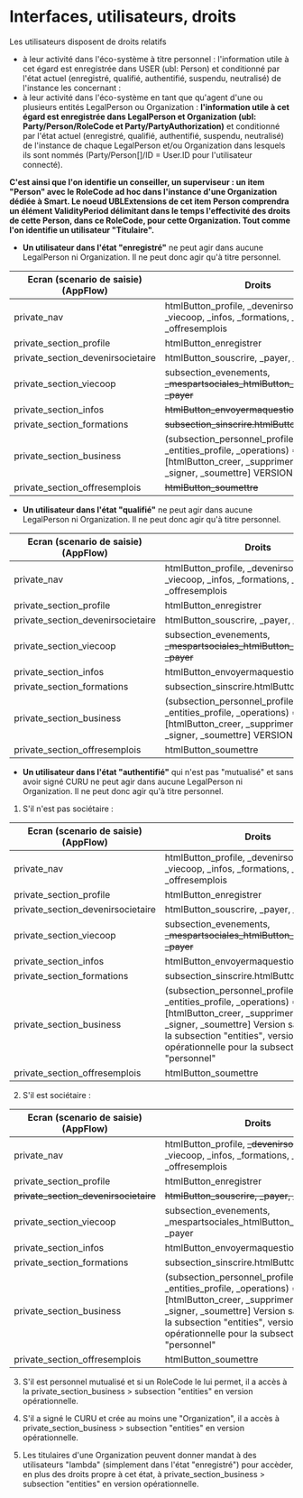 # Interfaces, utilisateurs, droits

Les utilisateurs disposent de droits relatifs
* à leur activité dans l'éco-système à titre personnel : l'information utile à cet égard est enregistrée dans  USER (ubl: Person) et conditionné par l'état actuel (enregistré, qualifié, authentifié, suspendu, neutralisé) de l'instance les concernant :
* à leur activité dans l'éco-système en tant que qu'agent d'une ou plusieurs entités LegalPerson ou Organization : **l'information utile à cet égard est enregistrée dans  LegalPerson et Organization (ubl: Party/Person/RoleCode et Party/PartyAuthorization)** et conditionné par l'état actuel (enregistré, qualifié, authentifié, suspendu, neutralisé) de l'instance de chaque LegalPerson et/ou Organization dans lesquels ils sont nommés (Party/Person[]/ID = User.ID pour l'utilisateur connecté).

**C'est ainsi que l'on identifie un conseiller, un superviseur : un item "Person" avec le RoleCode ad hoc dans l'instance d'une Organization dédiée à Smart. Le noeud UBLExtensions de cet item Person comprendra un élément ValidityPeriod délimitant dans le temps l'effectivité des droits de cette Person, dans ce RoleCode, pour cette Organization. Tout comme l'on identifie un utilisateur "Titulaire".**

* **Un utilisateur dans l'état "enregistré"** ne peut agir dans aucune LegalPerson ni Organization. Il ne peut donc agir qu'à titre personnel.

| Ecran (scenario de saisie)(AppFlow) | Droits |
|-|-|
| private_nav | htmlButton_profile, _devenirsocietaire, _viecoop, _infos, _formations, _business, _offresemplois |
| private_section_profile | htmlButton_enregistrer |
| private_section_devenirsocietaire | htmlButton_souscrire, _payer, _signer |
| private_section_viecoop | subsection_evenements, ~~_mespartsociales_htmlButton_souscrire, _payer~~ |
| private_section_infos | ~~htmlButton_envoyermaquestion~~ | 
| private_section_formations | ~~subsection_sinscrire.htmlButton_enregistrer~~ |
| private_section_business | (subsection_personnel_profile, _operations, _entities_profile, _operations) => [htmlButton_creer, _supprimer, _modifier, _signer, _soumettre] VERSION SANDBOX| 
| private_section_offresemplois | ~~htmlButton_soumettre~~ |

* **Un utilisateur dans l'état "qualifié"** ne peut agir dans aucune LegalPerson ni Organization. Il ne peut donc agir qu'à titre personnel.

| Ecran (scenario de saisie)(AppFlow) | Droits |
|-|-|
| private_nav | htmlButton_profile, _devenirsocietaire, _viecoop, _infos, _formations, _business, _offresemplois |
| private_section_profile | htmlButton_enregistrer |
| private_section_devenirsocietaire | htmlButton_souscrire, _payer, _signer |
| private_section_viecoop | subsection_evenements, ~~_mespartsociales_htmlButton_souscrire, _payer~~ |
| private_section_infos | htmlButton_envoyermaquestion | 
| private_section_formations | subsection_sinscrire.htmlButton_enregistrer |
| private_section_business | (subsection_personnel_profile, _operations, _entities_profile, _operations) => [htmlButton_creer, _supprimer, _modifier, _signer, _soumettre] VERSION SANDBOX| 
| private_section_offresemplois | htmlButton_soumettre |

* **Un utilisateur dans l'état "authentifié"** qui n'est pas "mutualisé" et sans avoir signé CURU ne peut agir dans aucune LegalPerson ni Organization. Il ne peut donc agir qu'à titre personnel.
    
1. S'il n'est pas sociétaire :  
  
| Ecran (scenario de saisie)(AppFlow) | Droits |
|-|-|
| private_nav | htmlButton_profile, _devenirsocietaire, _viecoop, _infos, _formations, _business, _offresemplois |
| private_section_profile | htmlButton_enregistrer |
| private_section_devenirsocietaire | htmlButton_souscrire, _payer, _signer |
| private_section_viecoop | subsection_evenements, ~~_mespartsociales_htmlButton_souscrire, _payer~~ |
| private_section_infos | htmlButton_envoyermaquestion | 
| private_section_formations | subsection_sinscrire.htmlButton_enregistrer |
| private_section_business | (subsection_personnel_profile, _operations, _entities_profile, _operations) => [htmlButton_creer, _supprimer, _modifier, _signer, _soumettre] Version sandbox pour la subsection "entities", version opérationnelle pour la subsection "personnel"| 
| private_section_offresemplois | htmlButton_soumettre |

2.  S'il est sociétaire :

| Ecran (scenario de saisie)(AppFlow) | Droits |
|-|-|
| private_nav | htmlButton_profile, ~~_devenirsocietaire~~, _viecoop, _infos, _formations, _business, _offresemplois |
| private_section_profile | htmlButton_enregistrer |
| ~~private_section_devenirsocietaire~~ | ~~htmlButton_souscrire, _payer, _signer~~ |
| private_section_viecoop | subsection_evenements, _mespartsociales_htmlButton_souscrire, _payer |
| private_section_infos | htmlButton_envoyermaquestion | 
| private_section_formations | subsection_sinscrire.htmlButton_enregistrer |
| private_section_business | (subsection_personnel_profile, _operations, _entities_profile, _operations) => [htmlButton_creer, _supprimer, _modifier, _signer, _soumettre] Version sandbox pour la subsection "entities", version opérationnelle pour la subsection "personnel"| 
| private_section_offresemplois | htmlButton_soumettre |

3. S'il est personnel mutualisé et si un RoleCode le lui permet, il a accès à la private_section_business > subsection "entities" en version opérationnelle.

4. S'il a signé le CURU et crée au moins une "Organization", il a accès à private_section_business > subsection "entities" en version opérationnelle.

5. Les titulaires d'une Organization peuvent donner mandat à des utilisateurs "lambda" (simplement dans l'état "enregistré") pour accèder, en plus des droits propre à cet état, à private_section_business > subsection "entities" en version opérationnelle.



